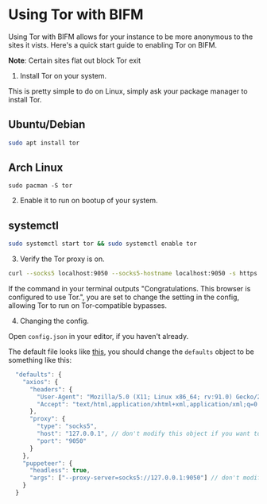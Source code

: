 # Using Tor with BIFM

Using Tor with BIFM allows for your instance to be more anonymous to the sites it vists. Here's a quick start guide to enabling Tor on BIFM.

**Note**: Certain sites flat out block Tor exit

1. Install Tor on your system.

This is pretty simple to do on Linux, simply ask your package manager to install Tor.

## Ubuntu/Debian

```sh
sudo apt install tor
```

## Arch Linux

```
sudo pacman -S tor
```

2. Enable it to run on bootup of your system.

## systemctl

```sh
sudo systemctl start tor && sudo systemctl enable tor
```

3. Verify the Tor proxy is on.

```sh
curl --socks5 localhost:9050 --socks5-hostname localhost:9050 -s https://check.torproject.org/ | cat | grep -m 1 Congratulations | xargs
```

If the command in your terminal outputs "Congratulations. This browser is configured to use Tor.", you are set to change the setting in the config, allowing Tor to run on Tor-compatible bypasses.

4. Changing the config.

Open `config.json` in your editor, if you haven't already.

The default file looks like [this](./CONFIG.md), you should change the `defaults` object to be something like this:

```js
  "defaults": {
    "axios": {
      "headers": {
        "User-Agent": "Mozilla/5.0 (X11; Linux x86_64; rv:91.0) Gecko/20100101 Firefox/91.0",
        "Accept": "text/html,application/xhtml+xml,application/xml;q=0.9,*/*;q=0.8"
      },
      "proxy": {
        "type": "socks5",
        "host": "127.0.0.1", // don't modify this object if you want tor.
        "port": "9050"
      }
    },
    "puppeteer": {
      "headless": true,
      "args": ["--proxy-server=socks5://127.0.0.1:9050"] // don't modify this line if you want tor.
    }
  }
```